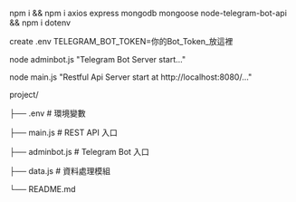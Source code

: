 npm i &&
npm i axios express mongodb mongoose node-telegram-bot-api &&
npm i dotenv

create .env 
TELEGRAM_BOT_TOKEN=你的Bot_Token_放這裡

node adminbot.js
"Telegram Bot Server start..."

node main.js
"Restful Api Server start at http://localhost:8080/..."


project/

├── .env # 環境變數

├── main.js # REST API 入口

├── adminbot.js # Telegram Bot 入口

├── data.js # 資料處理模組

└── README.md

